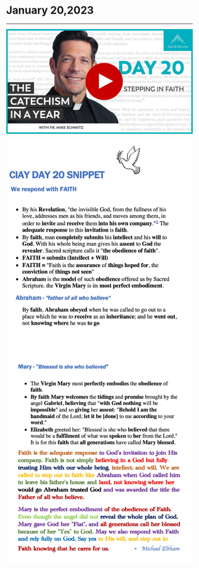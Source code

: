 # January 20,2023
---


[![Stepping in Faith](https://raw.githubusercontent.com/fernal73/CIAY/main/January/jpgs/Day020.jpg)](https://youtu.be/CgQjVnOF5S4 "Stepping in Faith")

![Day 20 Snippet1](https://github.com/fernal73/CIAY/blob/main/January/jpgs/Day20Snippet1.jpg?raw=true)
![Day 20 Snippet2](https://github.com/fernal73/CIAY/blob/main/January/jpgs/Day20Snippet2.jpg?raw=true)
